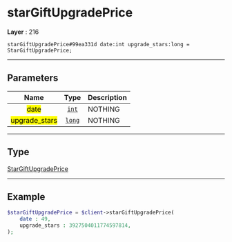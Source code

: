 # starGiftUpgradePrice

**Layer** : 216

```tl
starGiftUpgradePrice#99ea331d date:int upgrade_stars:long = StarGiftUpgradePrice;
```

---

## Parameters

| Name | Type | Description |
| :---: | :---: | :--- |
| <mark>date</mark> | [`int`](type/int) | NOTHING |
| <mark>upgrade_stars</mark> | [`long`](type/long) | NOTHING |

---

## Type

[StarGiftUpgradePrice](type/StarGiftUpgradePrice)

---

## Example

```php
$starGiftUpgradePrice = $client->starGiftUpgradePrice(
	date : 49,
	upgrade_stars : 3927504011774597814,
);
```